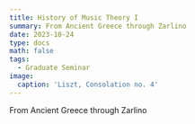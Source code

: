 ```yaml
---
title: History of Music Theory I
summary: From Ancient Greece through Zarlino
date: 2023-10-24
type: docs
math: false
tags:
  - Graduate Seminar
image:
  caption: 'Liszt, Consolation no. 4'
---
```

From Ancient Greece through Zarlino